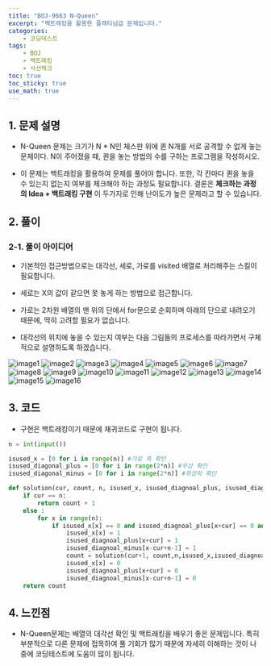 ```yaml
---
title: "BOJ-9663 N-Queen"
excerpt: "백트래킹을 활용한 플래티넘급 문제입니다."
categories:
    - 코딩테스트
tags:
    - BOJ
    - 백트래킹
    - 사선체크
toc: true
toc_sticky: true
use_math: true
---
```


## 1. 문제 설명<br/>
* N-Queen 문제는 크기가 N * N인 체스판 위에 퀸 N개를 서로 공격할 수 없게 놓는 문제이다. N이 주어졌을 때, 퀸을 놓는 방법의 수를 구하는 프로그램을 작성하시오.

* 이 문제는 백트래킹을 활용하여 문제를 풀어야 합니다. 또한, 각 칸마다 퀸을 놓을 수 있는지 없는지 여부를 체크해야 하는 과정도 필요합니다. 결론은 **체크하는 과정의 Idea + 백트래킹 구현** 이 두가지로 인해 난이도가 높은 문제라고 할 수 있습니다. 

## 2. 풀이
### 2-1. 풀이 아이디어

* 기본적인 접근방법으로는 대각선, 세로, 가로를 visited 배열로 처리해주는 스킬이 필요합니다.

* 세로는 X의 값이 같으면 못 놓게 하는 방법으로 접근합니다.

* 가로는 2차원 배열의 맨 위의 단에서 for문으로 순회하며 아래의 단으로 내려오기 때문에, 딱히 고려할 필요가 없습니다.

* 대각선의 위치에 놓을 수 있는지 여부는 다음 그림들의 프로세스를 따라가면서 구체적으로 설명하도록 하겠습니다.

![image1](/assets/images/Boj_9663-N-queen/N-Queen1.jpg)
![image2](/assets/images/Boj_9663-N-queen/N-Queen2.jpg)
![image3](/assets/images/Boj_9663-N-queen/N-Queen3.jpg)
![image4](/assets/images/Boj_9663-N-queen/N-Queen4.jpg)
![image5](/assets/images/Boj_9663-N-queen/N-Queen5.jpg)
![image6](/assets/images/Boj_9663-N-queen/N-Queen6.jpg)
![image7](/assets/images/Boj_9663-N-queen/N-Queen7.jpg)
![image8](/assets/images/Boj_9663-N-queen/N-Queen8.jpg)
![image9](/assets/images/Boj_9663-N-queen/N-Queen9.jpg)
![image10](/assets/images/Boj_9663-N-queen/N-Queen10.jpg)
![image11](/assets/images/Boj_9663-N-queen/N-Queen11.jpg)
![image12](/assets/images/Boj_9663-N-queen/N-Queen12.jpg)
![image13](/assets/images/Boj_9663-N-queen/N-Queen13.jpg)
![image14](/assets/images/Boj_9663-N-queen/N-Queen14.jpg)
![image15](/assets/images/Boj_9663-N-queen/N-Queen15.jpg)
![image16](/assets/images/Boj_9663-N-queen/N-Queen16.jpg)


## 3. 코드

* 구현은 백트래킹이기 때문에 재귀코드로 구현이 됩니다.

```python
n = int(input())

isused_x = [0 for i in range(n)] #가로 축 확인
isused_diagonal_plus = [0 for i in range(2*n)] #우상 확인
isused_diagonal_minus = [0 for i in range(2*n)] #좌상하 확인

def solution(cur, count, n, isused_x, isused_diagnoal_plus, isused_diagnoal_minus):
    if cur == n:
        return count + 1
    else :
        for x in range(n):
            if isused_x[x] == 0 and isused_diagnoal_plus[x+cur] == 0 and isused_diagnoal_minus[x-cur+n-1] == 0:
                isused_x[x] = 1
                isused_diagnoal_plus[x+cur] = 1
                isused_diagnoal_minus[x-cur+n-1] = 1
                count = solution(cur+1, count,n,isused_x,isused_diagnoal_plus,isused_diagnoal_minus)
                isused_x[x] = 0
                isused_diagnoal_plus[x+cur] = 0
                isused_diagnoal_minus[x-cur+n-1] = 0
    return count
```

## 4. 느낀점
* N-Queen문제는 배열의 대각선 확인 및 백트래킹을 배우기 좋은 문제입니다. 특히 부분적으로 다른 문제에 접목하여 풀 기회가 많기 때문에 자세히 이해하는 것이 나중에 코딩테스트에 도움이 많이 됩니다.